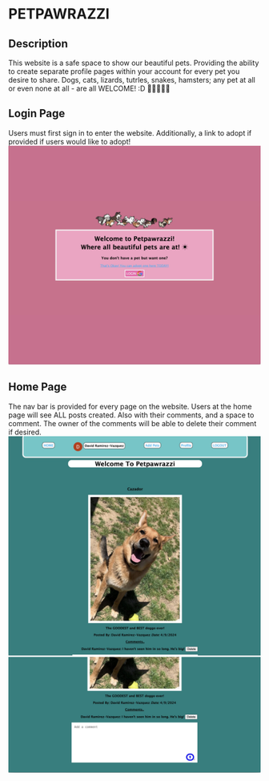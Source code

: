 # PETPAWRAZZI


## Description
This website is a safe space to show our beautiful pets. Providing the ability to create separate profile pages within your account for every pet you desire to share. Dogs, cats, lizards, tutrles, snakes, hamsters; any pet at all or even none at all - are all WELCOME! :D 🐶🐱🦎🐢🐎

## Login Page
Users must first sign in to enter the website. Additionally, a link to adopt if provided if users would like to adopt!
![LOGIN](public/images/LOGIN.jpg)

## Home Page
The nav bar is provided for every page on the website.
Users at the home page will see ALL posts created. Also with their comments, and a space to comment. The owner of the comments will be able to delete their comment if desired.
![HOME-PAGE](public/images/HOMEPAGE-LOOK.jpg)
![HOME-PAGE](public/images/COMMENTS-HOME.jpg)
